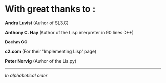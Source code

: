 With great thanks to :
=
**Andru Luvisi** 		(Author of SL3.C)

**Anthony C. Hay** 		(Author of the Lisp interpreter in 90 lines C++)

**Boehm GC**

**c2.com** 			(For their "Implementing Lisp" page)

**Peter Norvig** 		(Author of the Lis.py)

---

*In alphabetical order*
